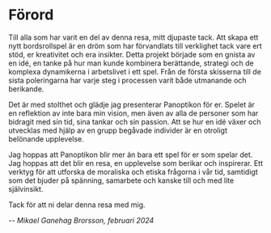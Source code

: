# Förord

Till alla som har varit en del av denna resa, mitt djupaste tack. Att skapa ett nytt bordsrollspel är en dröm som har förvandlats till verklighet tack vare ert stöd, er kreativitet och era insikter. Detta projekt började som en gnista av en idé, en tanke på hur man kunde kombinera berättande, strategi och de komplexa dynamikerna i arbetslivet i ett spel. Från de första skisserna till de sista poleringarna har varje steg i processen varit både utmanande och berikande.

Det är med stolthet och glädje jag presenterar Panoptikon för er. Spelet är en reflektion av inte bara min vision, men även av alla de personer som har bidragit med sin tid, sina tankar och sin passion. Att se hur en idé växer och utvecklas med hjälp av en grupp begåvade individer är en otroligt belönande upplevelse.

Jag hoppas att Panoptikon blir mer än bara ett spel för er som spelar det. Jag hoppas att det blir en resa, en upplevelse som berikar och inspirerar. Ett verktyg för att utforska de moraliska och etiska frågorna i vår tid, samtidigt som det bjuder på spänning, samarbete och kanske till och med lite självinsikt.

Tack för att ni delar denna resa med mig.

*-- Mikael Ganehag Brorsson, februari 2024*


